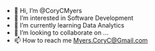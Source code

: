 - 👋 Hi, I’m @CoryCMyers
- 👀 I’m interested in Software Development
- 🌱 I’m currently learning Data Analytics
- 💞️ I’m looking to collaborate on ...
- 📫 How to reach me Myers.CoryC@Gmail.com

<!---
CoryCMyers/CoryCMyers is a ✨ special ✨ repository because its `README.md` (this file) appears on your GitHub profile.
You can click the Preview link to take a look at your changes.
--->
